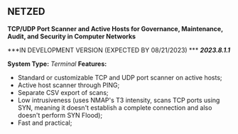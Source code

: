 ## NETZED

**TCP/UDP Port Scanner and Active Hosts for Governance, Maintenance, Audit, and Security in Computer Networks**

***IN DEVELOPMENT VERSION (EXPECTED BY 08/21/2023) *** _**2023.8.1.1**_

**System Type:** _Terminal_ **Features:**

-   Standard or customizable TCP and UDP port scanner on active hosts;
-   Active host scanner through PING;
-   Separate CSV export of scans;
-   Low intrusiveness (uses NMAP's T3 intensity, scans TCP ports using SYN, meaning it doesn't establish a complete connection and also doesn't perform SYN Flood);
-   Fast and practical;
